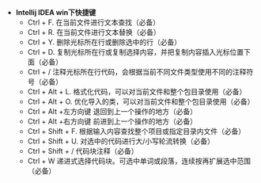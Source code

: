 * **Intellij IDEA win下快捷键**
    * Ctrl + F. 在当前文件进行文本查找（必备）
    * Ctrl + R. 在当前文件进行文本替换（必备）
    * Ctrl + Y. 删除光标所在行或删除选中的行（必备）
    * Ctrl + D. 复制光标所在行或复制选择内容，并把复制内容插入光标位置下面（必备）
    * Ctrl + /  注释光标所在行代码，会根据当前不同文件类型使用不同的注释符号（必备）
    * Ctrl + Alt + L.   格式化代码，可以对当前文件和整个包目录使用（必备）
    * Ctrl + Alt + O.   优化导入的类，可以对当前文件和整个包目录使用（必备）
    * Ctrl + Alt +左​​方向键    退回到上一个操作的地方（必备）
    * Ctrl + Alt +右方向键  前进到上一个操作的地方（必备）
    * Ctrl + Shift + F. 根据输入内容查找整个项目或指定目录内文件（必备）
    * Ctrl + Shift + U. 对选中的代码进行大/小写轮流转换（必备）
    * Ctrl + Shift + /  代码块注释（必备）
    * Ctrl + W  递进式选择代码块。可选中单词或段落，连续按再扩展选中范围 （必备）